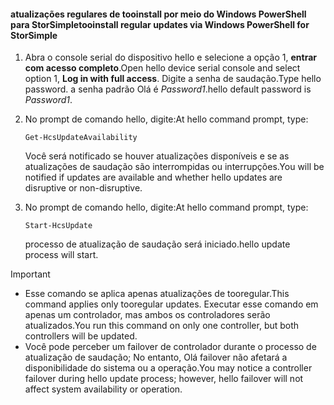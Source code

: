 <!--author=SharS last changed: 11/18/16-->

#### <a name="tooinstall-regular-updates-via-windows-powershell-for-storsimple"></a><span data-ttu-id="b73f4-101">atualizações regulares de tooinstall por meio do Windows PowerShell para StorSimple</span><span class="sxs-lookup"><span data-stu-id="b73f4-101">tooinstall regular updates via Windows PowerShell for StorSimple</span></span>
1. <span data-ttu-id="b73f4-102">Abra o console serial do dispositivo hello e selecione a opção 1, **entrar com acesso completo**.</span><span class="sxs-lookup"><span data-stu-id="b73f4-102">Open hello device serial console and select option 1, **Log in with full access**.</span></span> <span data-ttu-id="b73f4-103">Digite a senha de saudação.</span><span class="sxs-lookup"><span data-stu-id="b73f4-103">Type hello password.</span></span> <span data-ttu-id="b73f4-104">a senha padrão Olá é *Password1*.</span><span class="sxs-lookup"><span data-stu-id="b73f4-104">hello default password is *Password1*.</span></span> 
2. <span data-ttu-id="b73f4-105">No prompt de comando hello, digite:</span><span class="sxs-lookup"><span data-stu-id="b73f4-105">At hello command prompt, type:</span></span>
   
     `Get-HcsUpdateAvailability`
   
    <span data-ttu-id="b73f4-106">Você será notificado se houver atualizações disponíveis e se as atualizações de saudação são interrompidas ou interrupções.</span><span class="sxs-lookup"><span data-stu-id="b73f4-106">You will be notified if updates are available and whether hello updates are disruptive or non-disruptive.</span></span>
3. <span data-ttu-id="b73f4-107">No prompt de comando hello, digite:</span><span class="sxs-lookup"><span data-stu-id="b73f4-107">At hello command prompt, type:</span></span>
   
     `Start-HcsUpdate`
   
    <span data-ttu-id="b73f4-108">processo de atualização de saudação será iniciado.</span><span class="sxs-lookup"><span data-stu-id="b73f4-108">hello update process will start.</span></span>

> [!IMPORTANT]
> * <span data-ttu-id="b73f4-109">Esse comando se aplica apenas atualizações de tooregular.</span><span class="sxs-lookup"><span data-stu-id="b73f4-109">This command applies only tooregular updates.</span></span> <span data-ttu-id="b73f4-110">Executar esse comando em apenas um controlador, mas ambos os controladores serão atualizados.</span><span class="sxs-lookup"><span data-stu-id="b73f4-110">You run this command on only one controller, but both controllers will be updated.</span></span> 
> * <span data-ttu-id="b73f4-111">Você pode perceber um failover de controlador durante o processo de atualização de saudação; No entanto, Olá failover não afetará a disponibilidade do sistema ou a operação.</span><span class="sxs-lookup"><span data-stu-id="b73f4-111">You may notice a controller failover during hello update process; however, hello failover will not affect system availability or operation.</span></span>
> 
> 

